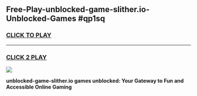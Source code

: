 
## Free-Play-unblocked-game-slither.io-Unblocked-Games #qp1sq
<h3>
<a href="https://news.freeplayer.one?title=unblocked-game-slither.io&ref=8M">CLICK TO PLAY</a></h3>
<hr>

<h3>
<a href="https://news.freeplayer.one?title=unblocked-game-slither.io&ref=8M">CLICK 2 PLAY</a>
  
</h3>

<a href="https://news.freeplayer.one?title=unblocked-game-slither.io&ref=8M"><img src="https://clearcache.store/games.png"></a>


**unblocked-game-slither.io games unblocked: Your Gateway to Fun and Accessible Online Gaming**
